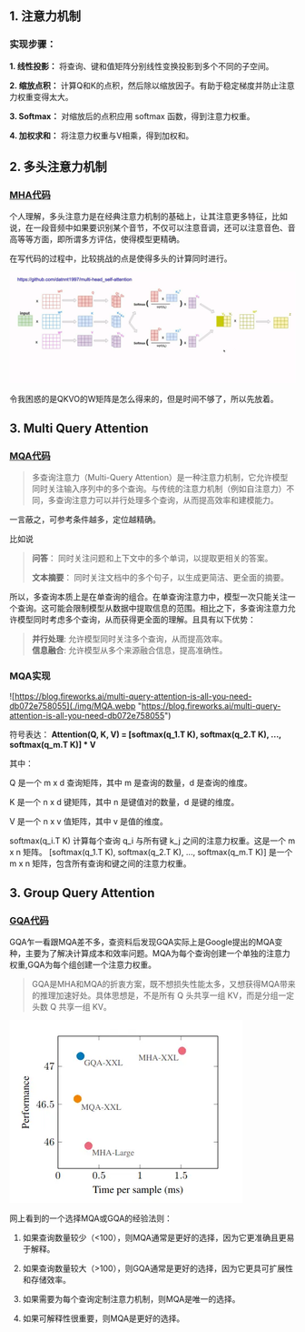 


## 1. 注意力机制
### 实现步骤：

**1. 线性投影：** 将查询、键和值矩阵分别线性变换投影到多个不同的子空间。

**2. 缩放点积：** 计算Q和K的点积，然后除以缩放因子。有助于稳定梯度并防止注意力权重变得太大。

**3. Softmax：** 对缩放后的点积应用 softmax 函数，得到注意力权重。

**4. 加权求和：** 将注意力权重与V相乘，得到加权和。

## 2. 多头注意力机制
### [MHA代码](./3_MHA.py)

个人理解，多头注意力是在经典注意力机制的基础上，让其注意更多特征，比如说，在一段音频中如果要识别某个音节，不仅可以注意音调，还可以注意音色、音高等等方面，即所谓多方评估，使得模型更精确。

在写代码的过程中，比较挑战的点是使得多头的计算同时进行。

![](./img/mha.png)

令我困惑的是QKVO的W矩阵是怎么得来的，但是时间不够了，所以先放着。

## 3. Multi Query Attention

### [MQA代码](./3_MQA_GQA.py)
> 多查询注意力（Multi-Query Attention）是一种注意力机制，它允许模型同时关注输入序列中的多个查询。与传统的注意力机制（例如自注意力）不同，多查询注意力可以并行处理多个查询，从而提高效率和建模能力。

一言蔽之，可参考条件越多，定位越精确。

比如说
> 
> **问答**： 同时关注问题和上下文中的多个单词，以提取更相关的答案。
> 
> **文本摘要**： 同时关注文档中的多个句子，以生成更简洁、更全面的摘要。

所以，多查询本质上是在单查询的组合。在单查询注意力中，模型一次只能关注一个查询。这可能会限制模型从数据中提取信息的范围。相比之下，多查询注意力允许模型同时考虑多个查询，从而获得更全面的理解。且具有以下优势：

> **并行处理**: 允许模型同时关注多个查询，从而提高效率。\
> **信息融合**: 允许模型从多个来源融合信息，提高准确性。

### MQA实现

![https://blog.fireworks.ai/multi-query-attention-is-all-you-need-db072e758055](./img/MQA.webp "https://blog.fireworks.ai/multi-query-attention-is-all-you-need-db072e758055")

符号表达：
**Attention(Q, K, V) = [softmax(q_1.T K), softmax(q_2.T K), ..., softmax(q_m.T K)] * V**

其中：

Q 是一个 m x d 查询矩阵，其中 m 是查询的数量，d 是查询的维度。

K 是一个 n x d 键矩阵，其中 n 是键值对的数量，d 是键的维度。

V 是一个 n x v 值矩阵，其中 v 是值的维度。

softmax(q_i.T K) 计算每个查询 q_i 与所有键 k_j 之间的注意力权重。这是一个 m x n 矩阵。
[softmax(q_1.T K), softmax(q_2.T K), ..., softmax(q_m.T K)] 是一个 m x n 矩阵，包含所有查询和键之间的注意力权重。


## 3. Group Query Attention

### [GQA代码](./3_MQA_GQA.py#L21)
GQA乍一看跟MQA差不多，查资料后发现GQA实际上是Google提出的MQA变种，主要为了解决计算成本和效率问题。MQA为每个查询创建一个单独的注意力权重,GQA为每个组创建一个注意力权重。
> GQA是MHA和MQA的折衷方案，既不想损失性能太多，又想获得MQA带来的推理加速好处。具体思想是，不是所有 Q 头共享一组 KV，而是分组一定头数 Q 共享一组 KV。

![](./img/gqa.png)


网上看到的一个选择MQA或GQA的经验法则：

1. 如果查询数量较少（<100），则MQA通常是更好的选择，因为它更准确且更易于解释。

1. 如果查询数量较大（>100），则GQA通常是更好的选择，因为它更具可扩展性和存储效率。

1. 如果需要为每个查询定制注意力机制，则MQA是唯一的选择。

1. 如果可解释性很重要，则MQA是更好的选择。

